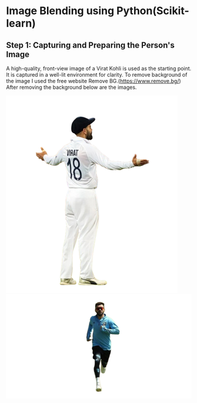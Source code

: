 # Image Blending using Python(Scikit-learn)

## Step 1: Capturing and Preparing the Person's Image

A high-quality, front-view image of a Virat Kohli is used as the starting point. It is captured in a well-lit environment for clarity. 
To remove background of the image I used the free website Remove BG.(https://www.remove.bg/)
After removing the background below are the images.

![Background Removed 1](images/person.png)
![Background Removed 2](images/person1.png)

